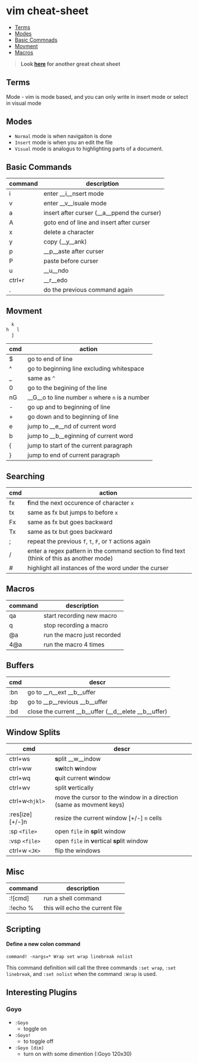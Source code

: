 # vim cheat-sheet
- [Terms](#Terms)
- [Modes](#Modes)
- [Basic Commnads](#Basic-Commands)
- [Movment](#Movment)
- [Macros](#Macros)

> **Look [here](https://vim.rtorr.com/) for another great cheat sheet**

## Terms
Mode - vim is mode based, and you can only write in insert mode or select in visual mode

## Modes
- `Normal` mode is when navigaiton is done
- `Insert` mode is when you an edit the file
- `Visual` mode is analogus to highlighting parts of a document.

## Basic Commands
| command | description |
| ------- | ----------- |
| i       | enter __i__nsert mode
| v       | enter __v__isuale mode
| a       | insert after curser (__a__ppend the curser) |
| A       | goto end of line and insert after curser |
| x       | delete a character |
| y       | copy (__y__ank) |
| p       | __p__aste after curser
| P       | paste before curser
| u       | __u__ndo        |
| ctrl+r  | __r__edo        |
| .       | do the previous command again |

## Movment
```text
  k
h   l
  j
```
| cmd | action |
| --- | ------ |
| $   | go to end of line
| ^   | go to beginning line excluding whitespace
| _   | same as `^`
| 0   | go to the begining of the line
| nG  | __G__o to line number `n` where `n` is a number
| -   | go up and to beginning of line
| +   | go down and to beginning of line
| e   | jump to __e__nd of current word
| b   | jump to __b__eginning of current word
| {   | jump to start of the current paragraph
| }   | jump to end of current paragraph

## Searching
| cmd | action
| --- | ------
| fx  | **f**ind the next occurence of character `x`
| tx  | same as fx but jumps to before `x`
| Fx  | same as fx but goes backward
| Tx  | same as tx but goes backward
| ;   | repeat the previous `f`, `t`, `F`, or `T` actions again
| /   | enter a regex pattern in the command section to find text (think of this as another mode)
| #   | highlight all instances of the word under the curser

## Macros
| command | description |
| ------- | ----------- |
| qa      | start recording new macro
| q       | stop recording a macro
| @a      | run the macro just recorded
| 4@a     | run the macro 4 times

## Buffers
| cmd | descr |
| --- | ----- |
| :bn | go to __n__ext __b__uffer
| :bp | go to __p__revious __b__uffer
| :bd | close the current __b__uffer (__d__elete __b__uffer)

## Window Splits
| cmd     | descr |
| ---     | ----- |
| ctrl+ws | **s**plit __w__indow
| ctrl+ww | s**w**itch **w**indow
| ctrl+wq | **q**uit current **w**indow
| ctrl+wv | split **v**ertically
| ctrl+w`<hjkl>` | move the cursor to the window in a direction (same as movment keys)
| :res[ize] [+/-]n | resize the current window [+/-] `n` cells
| :sp `<file>` | open `file` in **sp**lit window
| :vsp `<file>` | open `file` in **v**ertical **sp**lit window
| ctrl+w `<JK>` | flip the windows

## Misc
| command  | description |
| -------  | ----------- |
| :![cmd]  | run a shell command
| :!echo % | this will echo the current file

## Scripting
#### Define a new colon command
```vimscript
command! -nargs=* Wrap set wrap linebreak nolist
```
This command definition will call the three commands `:set wrap`, `:set linebreak`, and `:set nolist` when the command `:Wrap` is used.

## Interesting Plugins
### Goyo
- `:Goyo`
    - toggle on
- `:Goyo!`
    - to toggle off
- `:Goyo [dim]`
    - turn on with some dimention (:Goyo 120x30)

